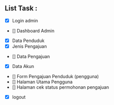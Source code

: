 ## List Task :
- [x] Login admin
- [] Dashboard Admin
- [x] Data Penduduk
- [x] Jenis Pengajuan
- [] Data Pengajuan
- [x] Data Akun
- [] Form Pengajuan Penduduk (pengguna)
- [] Halaman Utama Pengguna
- [] Halaman cek status permohonan pengajuan 
- [x] logout